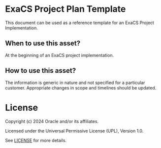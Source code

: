 # ExaCS Project Plan Template

This document can be used as a reference template for an ExaCS Project Implementation.

## When to use this asset?

At the beginning of an ExaCS project implementation.

## How to use this asset?
The information is generic in nature and not specified for a particular customer. Appropriate changes in scope and timelines should be updated.

# License

Copyright (c) 2024 Oracle and/or its affiliates.

Licensed under the Universal Permissive License (UPL), Version 1.0.

See [LICENSE](https://github.com/oracle-devrel/technology-engineering/blob/main/LICENSE) for more details.
